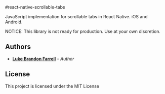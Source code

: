 #react-native-scrollable-tabs

JavaScript implementation for scrollable tabs in React Native. iOS and Android.

NOTICE: This library is not ready for production. Use at your own discretion.

## Authors

* [**Luke Brandon Farrell**](https://lukebrandonfarrell.com/) - *Author*

## License

This project is licensed under the MIT License